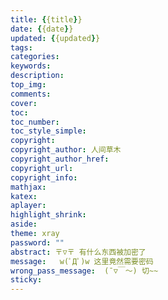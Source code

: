 ```yaml
---
title: {{title}}
date: {{date}}
updated: {{updated}}
tags:
categories:
keywords:
description:
top_img:
comments:
cover:
toc:
toc_number:
toc_style_simple:
copyright:
copyright_author: 人间草木
copyright_author_href:
copyright_url:
copyright_info:
mathjax:
katex:
aplayer:
highlight_shrink:
aside:
theme: xray
password: ""
abstract: 〒▽〒 有什么东西被加密了
message:   w(ﾟДﾟ)w 这里竟然需要密码
wrong_pass_message:  (ˉ▽￣～) 切~~
sticky:
---
```

